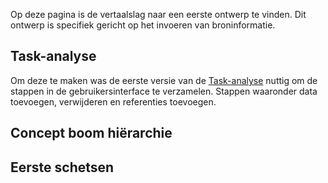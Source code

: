

Op deze pagina is de vertaalslag naar een eerste ontwerp te vinden. Dit ontwerp is specifiek gericht op het invoeren van broninformatie.


## Task-analyse
Om deze te maken was de eerste versie van de [Task-analyse](https://app.gitbook.com/@jorik/s/project-blauwdruk/research_methods/task-analyse) nuttig om de stappen in de gebruikersinterface te verzamelen. Stappen waaronder data toevoegen, verwijderen en referenties toevoegen.



## Concept boom hiërarchie



## Eerste schetsen